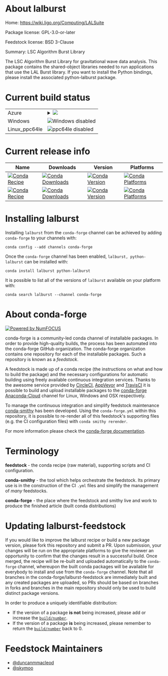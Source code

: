 About lalburst
==============

Home: https://wiki.ligo.org/Computing/LALSuite

Package license: GPL-3.0-or-later

Feedstock license: BSD 3-Clause

Summary: LSC Algorithm Burst Library

The LSC Algorithm Burst Library for gravitational wave data analysis.
This package contains the shared-object libraries needed to run
applications that use the LAL Burst library.  If you want to install
the Python bindings, please install the associated python-lalburst
package.


Current build status
====================


<table>
    
  <tr>
    <td>Azure</td>
    <td>
      <details>
        <summary>
          <a href="https://dev.azure.com/conda-forge/feedstock-builds/_build/latest?definitionId=3993&branchName=master">
            <img src="https://dev.azure.com/conda-forge/feedstock-builds/_apis/build/status/lalburst-feedstock?branchName=master">
          </a>
        </summary>
        <table>
          <thead><tr><th>Variant</th><th>Status</th></tr></thead>
          <tbody><tr>
              <td>linux</td>
              <td>
                <a href="https://dev.azure.com/conda-forge/feedstock-builds/_build/latest?definitionId=3993&branchName=master">
                  <img src="https://dev.azure.com/conda-forge/feedstock-builds/_apis/build/status/lalburst-feedstock?branchName=master&jobName=linux&configuration=linux_" alt="variant">
                </a>
              </td>
            </tr><tr>
              <td>osx</td>
              <td>
                <a href="https://dev.azure.com/conda-forge/feedstock-builds/_build/latest?definitionId=3993&branchName=master">
                  <img src="https://dev.azure.com/conda-forge/feedstock-builds/_apis/build/status/lalburst-feedstock?branchName=master&jobName=osx&configuration=osx_" alt="variant">
                </a>
              </td>
            </tr>
          </tbody>
        </table>
      </details>
    </td>
  </tr>
  <tr>
    <td>Windows</td>
    <td>
      <img src="https://img.shields.io/badge/Windows-disabled-lightgrey.svg" alt="Windows disabled">
    </td>
  </tr>
  <tr>
    <td>Linux_ppc64le</td>
    <td>
      <img src="https://img.shields.io/badge/ppc64le-disabled-lightgrey.svg" alt="ppc64le disabled">
    </td>
  </tr>
</table>

Current release info
====================

| Name | Downloads | Version | Platforms |
| --- | --- | --- | --- |
| [![Conda Recipe](https://img.shields.io/badge/recipe-lalburst-green.svg)](https://anaconda.org/conda-forge/lalburst) | [![Conda Downloads](https://img.shields.io/conda/dn/conda-forge/lalburst.svg)](https://anaconda.org/conda-forge/lalburst) | [![Conda Version](https://img.shields.io/conda/vn/conda-forge/lalburst.svg)](https://anaconda.org/conda-forge/lalburst) | [![Conda Platforms](https://img.shields.io/conda/pn/conda-forge/lalburst.svg)](https://anaconda.org/conda-forge/lalburst) |
| [![Conda Recipe](https://img.shields.io/badge/recipe-python--lalburst-green.svg)](https://anaconda.org/conda-forge/python-lalburst) | [![Conda Downloads](https://img.shields.io/conda/dn/conda-forge/python-lalburst.svg)](https://anaconda.org/conda-forge/python-lalburst) | [![Conda Version](https://img.shields.io/conda/vn/conda-forge/python-lalburst.svg)](https://anaconda.org/conda-forge/python-lalburst) | [![Conda Platforms](https://img.shields.io/conda/pn/conda-forge/python-lalburst.svg)](https://anaconda.org/conda-forge/python-lalburst) |

Installing lalburst
===================

Installing `lalburst` from the `conda-forge` channel can be achieved by adding `conda-forge` to your channels with:

```
conda config --add channels conda-forge
```

Once the `conda-forge` channel has been enabled, `lalburst, python-lalburst` can be installed with:

```
conda install lalburst python-lalburst
```

It is possible to list all of the versions of `lalburst` available on your platform with:

```
conda search lalburst --channel conda-forge
```


About conda-forge
=================

[![Powered by NumFOCUS](https://img.shields.io/badge/powered%20by-NumFOCUS-orange.svg?style=flat&colorA=E1523D&colorB=007D8A)](http://numfocus.org)

conda-forge is a community-led conda channel of installable packages.
In order to provide high-quality builds, the process has been automated into the
conda-forge GitHub organization. The conda-forge organization contains one repository
for each of the installable packages. Such a repository is known as a *feedstock*.

A feedstock is made up of a conda recipe (the instructions on what and how to build
the package) and the necessary configurations for automatic building using freely
available continuous integration services. Thanks to the awesome service provided by
[CircleCI](https://circleci.com/), [AppVeyor](https://www.appveyor.com/)
and [TravisCI](https://travis-ci.org/) it is possible to build and upload installable
packages to the [conda-forge](https://anaconda.org/conda-forge)
[Anaconda-Cloud](https://anaconda.org/) channel for Linux, Windows and OSX respectively.

To manage the continuous integration and simplify feedstock maintenance
[conda-smithy](https://github.com/conda-forge/conda-smithy) has been developed.
Using the ``conda-forge.yml`` within this repository, it is possible to re-render all of
this feedstock's supporting files (e.g. the CI configuration files) with ``conda smithy rerender``.

For more information please check the [conda-forge documentation](https://conda-forge.org/docs/).

Terminology
===========

**feedstock** - the conda recipe (raw material), supporting scripts and CI configuration.

**conda-smithy** - the tool which helps orchestrate the feedstock.
                   Its primary use is in the construction of the CI ``.yml`` files
                   and simplify the management of *many* feedstocks.

**conda-forge** - the place where the feedstock and smithy live and work to
                  produce the finished article (built conda distributions)


Updating lalburst-feedstock
===========================

If you would like to improve the lalburst recipe or build a new
package version, please fork this repository and submit a PR. Upon submission,
your changes will be run on the appropriate platforms to give the reviewer an
opportunity to confirm that the changes result in a successful build. Once
merged, the recipe will be re-built and uploaded automatically to the
`conda-forge` channel, whereupon the built conda packages will be available for
everybody to install and use from the `conda-forge` channel.
Note that all branches in the conda-forge/lalburst-feedstock are
immediately built and any created packages are uploaded, so PRs should be based
on branches in forks and branches in the main repository should only be used to
build distinct package versions.

In order to produce a uniquely identifiable distribution:
 * If the version of a package **is not** being increased, please add or increase
   the [``build/number``](https://conda.io/docs/user-guide/tasks/build-packages/define-metadata.html#build-number-and-string).
 * If the version of a package **is** being increased, please remember to return
   the [``build/number``](https://conda.io/docs/user-guide/tasks/build-packages/define-metadata.html#build-number-and-string)
   back to 0.

Feedstock Maintainers
=====================

* [@duncanmmacleod](https://github.com/duncanmmacleod/)
* [@skymoo](https://github.com/skymoo/)

